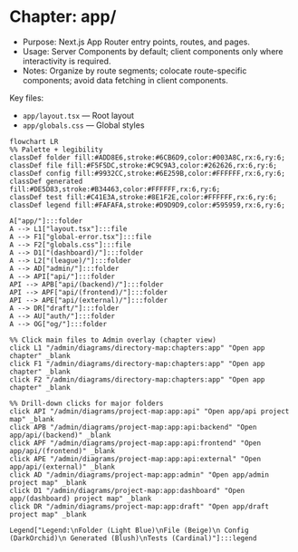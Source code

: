 # Chapter: app/

- Purpose: Next.js App Router entry points, routes, and pages.
- Usage: Server Components by default; client components only where interactivity is required.
- Notes: Organize by route segments; colocate route-specific components; avoid data fetching in client components.

Key files:

- `app/layout.tsx` — Root layout
- `app/globals.css` — Global styles

```mermaid
flowchart LR
%% Palette + legibility
classDef folder fill:#ADD8E6,stroke:#6CB6D9,color:#003A8C,rx:6,ry:6;
classDef file fill:#F5F5DC,stroke:#C9C9A3,color:#262626,rx:6,ry:6;
classDef config fill:#9932CC,stroke:#6E259B,color:#FFFFFF,rx:6,ry:6;
classDef generated fill:#DE5D83,stroke:#B34463,color:#FFFFFF,rx:6,ry:6;
classDef test fill:#C41E3A,stroke:#8E1F2E,color:#FFFFFF,rx:6,ry:6;
classDef legend fill:#FAFAFA,stroke:#D9D9D9,color:#595959,rx:6,ry:6;

A["app/"]:::folder
A --> L1["layout.tsx"]:::file
A --> F1["global-error.tsx"]:::file
A --> F2["globals.css"]:::file
A --> D1["(dashboard)/"]:::folder
A --> L2["(league)/"]:::folder
A --> AD["admin/"]:::folder
A --> API["api/"]:::folder
API --> APB["api/(backend)/"]:::folder
API --> APF["api/(frontend)/"]:::folder
API --> APE["api/(external)/"]:::folder
A --> DR["draft/"]:::folder
A --> AU["auth/"]:::folder
A --> OG["og/"]:::folder

%% Click main files to Admin overlay (chapter view)
click L1 "/admin/diagrams/directory-map:chapters:app" "Open app chapter" _blank
click F1 "/admin/diagrams/directory-map:chapters:app" "Open app chapter" _blank
click F2 "/admin/diagrams/directory-map:chapters:app" "Open app chapter" _blank

%% Drill-down clicks for major folders
click API "/admin/diagrams/project-map:app:api" "Open app/api project map" _blank
click APB "/admin/diagrams/project-map:app:api:backend" "Open app/api/(backend)" _blank
click APF "/admin/diagrams/project-map:app:api:frontend" "Open app/api/(frontend)" _blank
click APE "/admin/diagrams/project-map:app:api:external" "Open app/api/(external)" _blank
click AD "/admin/diagrams/project-map:app:admin" "Open app/admin project map" _blank
click D1 "/admin/diagrams/project-map:app:dashboard" "Open app/(dashboard) project map" _blank
click DR "/admin/diagrams/project-map:app:draft" "Open app/draft project map" _blank

Legend["Legend:\nFolder (Light Blue)\nFile (Beige)\n Config (DarkOrchid)\n Generated (Blush)\nTests (Cardinal)"]:::legend
```
